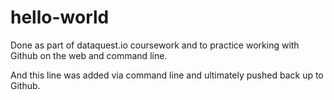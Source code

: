 # hello-world

Done as part of dataquest.io coursework and to practice working with Github on the web and command line.

And this line was added via command line and ultimately pushed back up to Github.
